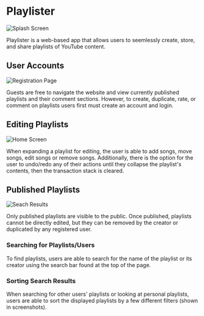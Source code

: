 # Playlister

![Splash Screen](https://cdn.discordapp.com/attachments/754438628758913098/1082176093982838824/Screenshot_2023-02-07_at_14-12-45_Playlister.png)

Playlister is a web-based app that allows users to seemlessly create, store, and share playlists of YouTube content.

## User Accounts

![Registration Page](https://cdn.discordapp.com/attachments/754438628758913098/1082176093693423736/Screenshot_2023-02-07_at_14-13-14_Playlister.png)

Guests are free to navigate the website and view currently published playlists and their comment sections. However, to create, duplicate, rate, or comment on playlists users first must create an account and login. 

## Editing Playlists

![Home Screen](https://cdn.discordapp.com/attachments/754438628758913098/1082176093169143898/Screenshot_2023-02-07_at_14-15-17_Playlister.png)

When expanding a playlist for editing, the user is able to add songs, move songs, edit songs or remove songs. Additionally, there is the option for the user to undo/redo any of their actions until they collapse the playlist's contents, then the transaction stack is cleared.

## Published Playlists

![Seach Results](https://cdn.discordapp.com/attachments/754438628758913098/1082186509467267092/Screenshot_2023-03-06_at_01-22-30_Playlister.png)

Only published playlists are visible to the public. Once published, playlists cannot be directly edited, but they can be removed by the creator or duplicated by any registered user.

### Searching for Playlists/Users

To find playlists, users are able to search for the name of the playlist or its creator using the search bar found at the top of the page. 

### Sorting Search Results

When searching for other users' playlists or looking at personal playlists, users are able to sort the displayed playlists by a few different filters (shown in screenshots).